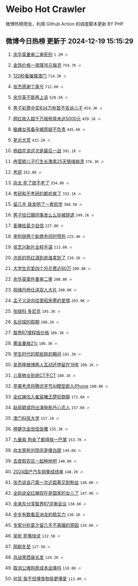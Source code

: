 # Weibo Hot Crawler 



微博热榜爬虫，利用 Github Action 的调度脚本更新 BY PHP 


## 微博今日热榜 更新于 2024-12-19 15:15:29 
1. [余华英重审二审死刑](https://s.weibo.com/weibo?q=%23%E4%BD%99%E5%8D%8E%E8%8B%B1%E9%87%8D%E5%AE%A1%E4%BA%8C%E5%AE%A1%E6%AD%BB%E5%88%91%23&t=31&band_rank=1&Refer=top) `1.2M 🔥` 

1. [金饰价格一夜降16元每克](https://s.weibo.com/weibo?q=%23%E9%87%91%E9%A5%B0%E4%BB%B7%E6%A0%BC%E4%B8%80%E5%A4%9C%E9%99%8D16%E5%85%83%E6%AF%8F%E5%85%8B%23&t=31&band_rank=2&Refer=top) `759.7K 🔥` 

1. [120秒看璀璨澳门](https://s.weibo.com/weibo?q=%23120%E7%A7%92%E7%9C%8B%E7%92%80%E7%92%A8%E6%BE%B3%E9%97%A8%23&t=31&band_rank=3&Refer=top) `714.2K 🔥` 

1. [张杰感谢丁禹兮](https://s.weibo.com/weibo?q=%23%E5%BC%A0%E6%9D%B0%E6%84%9F%E8%B0%A2%E4%B8%81%E7%A6%B9%E5%85%AE%23&t=31&band_rank=4&Refer=top) `712.6K 🔥` 

1. [余华英不能再上诉](https://s.weibo.com/weibo?q=%23%E4%BD%99%E5%8D%8E%E8%8B%B1%E4%B8%8D%E8%83%BD%E5%86%8D%E4%B8%8A%E8%AF%89%23&t=31&band_rank=5&Refer=top) `520.5K 🔥` 

1. [男子彩票中奖834万称暂不告诉儿子](https://s.weibo.com/weibo?q=%23%E7%94%B7%E5%AD%90%E5%BD%A9%E7%A5%A8%E4%B8%AD%E5%A5%96834%E4%B8%87%E7%A7%B0%E6%9A%82%E4%B8%8D%E5%91%8A%E8%AF%89%E5%84%BF%E5%AD%90%23&t=31&band_rank=6&Refer=top) `459.3K 🔥` 

1. [网红收入超千万报税竟未达5000元](https://s.weibo.com/weibo?q=%23%E7%BD%91%E7%BA%A2%E6%94%B6%E5%85%A5%E8%B6%85%E5%8D%83%E4%B8%87%E6%8A%A5%E7%A8%8E%E7%AB%9F%E6%9C%AA%E8%BE%BE5000%E5%85%83%23&t=31&band_rank=7&Refer=top) `459.1K 🔥` 

1. [脑瘫女孩备孕被质疑不负责](https://s.weibo.com/weibo?q=%23%E8%84%91%E7%98%AB%E5%A5%B3%E5%AD%A9%E5%A4%87%E5%AD%95%E8%A2%AB%E8%B4%A8%E7%96%91%E4%B8%8D%E8%B4%9F%E8%B4%A3%23&t=31&band_rank=8&Refer=top) `445.6K 🔥` 

1. [星光大赏](https://s.weibo.com/weibo?q=%E6%98%9F%E5%85%89%E5%A4%A7%E8%B5%8F&t=31&band_rank=9&Refer=top) `433.2K 🔥` 

1. [杨妞花说这次是最后一战](https://s.weibo.com/weibo?q=%23%E6%9D%A8%E5%A6%9E%E8%8A%B1%E8%AF%B4%E8%BF%99%E6%AC%A1%E6%98%AF%E6%9C%80%E5%90%8E%E4%B8%80%E6%88%98%23&t=31&band_rank=10&Refer=top) `391.1K 🔥` 

1. [冉莹颖儿子打生长激素25天情绪崩溃](https://s.weibo.com/weibo?q=%23%E5%86%89%E8%8E%B9%E9%A2%96%E5%84%BF%E5%AD%90%E6%89%93%E7%94%9F%E9%95%BF%E6%BF%80%E7%B4%A025%E5%A4%A9%E6%83%85%E7%BB%AA%E5%B4%A9%E6%BA%83%23&t=31&band_rank=11&Refer=top) `376.1K 🔥` 

1. [考研](https://s.weibo.com/weibo?q=%E8%80%83%E7%A0%94&t=31&band_rank=12&Refer=top) `352.8K 🔥` 

1. [向太 死了就不老了](https://s.weibo.com/weibo?q=%E5%90%91%E5%A4%AA%20%E6%AD%BB%E4%BA%86%E5%B0%B1%E4%B8%8D%E8%80%81%E4%BA%86&t=31&band_rank=13&Refer=top) `334.0K 🔥` 

1. [考研和不考研的都听爽了](https://s.weibo.com/weibo?q=%E8%80%83%E7%A0%94%E5%92%8C%E4%B8%8D%E8%80%83%E7%A0%94%E7%9A%84%E9%83%BD%E5%90%AC%E7%88%BD%E4%BA%86&t=31&band_rank=14&Refer=top) `332.1K 🔥` 

1. [留几手 我发明了一套软学](https://s.weibo.com/weibo?q=%E7%95%99%E5%87%A0%E6%89%8B%20%E6%88%91%E5%8F%91%E6%98%8E%E4%BA%86%E4%B8%80%E5%A5%97%E8%BD%AF%E5%AD%A6&t=31&band_rank=15&Refer=top) `308.5K 🔥` 

1. [男子给已婚同事发么么哒被辞退](https://s.weibo.com/weibo?q=%23%E7%94%B7%E5%AD%90%E7%BB%99%E5%B7%B2%E5%A9%9A%E5%90%8C%E4%BA%8B%E5%8F%91%E4%B9%88%E4%B9%88%E5%93%92%E8%A2%AB%E8%BE%9E%E9%80%80%23&t=31&band_rank=16&Refer=top) `249.1K 🔥` 

1. [麦琳给葛夕自信](https://s.weibo.com/weibo?q=%E9%BA%A6%E7%90%B3%E7%BB%99%E8%91%9B%E5%A4%95%E8%87%AA%E4%BF%A1&t=31&band_rank=17&Refer=top) `227.8K 🔥` 

1. [李昀锐两个新商务同时预热](https://s.weibo.com/weibo?q=%23%E6%9D%8E%E6%98%80%E9%94%90%E4%B8%A4%E4%B8%AA%E6%96%B0%E5%95%86%E5%8A%A1%E5%90%8C%E6%97%B6%E9%A2%84%E7%83%AD%23&t=31&band_rank=18&Refer=top) `225.4K 🔥` 

1. [张艺兴新片全程手语](https://s.weibo.com/weibo?q=%23%E5%BC%A0%E8%89%BA%E5%85%B4%E6%96%B0%E7%89%87%E5%85%A8%E7%A8%8B%E6%89%8B%E8%AF%AD%23&t=31&band_rank=19&Refer=top) `213.6K 🔥` 

1. [许凯的热红酒到底谁拿到了](https://s.weibo.com/weibo?q=%E8%AE%B8%E5%87%AF%E7%9A%84%E7%83%AD%E7%BA%A2%E9%85%92%E5%88%B0%E5%BA%95%E8%B0%81%E6%8B%BF%E5%88%B0%E4%BA%86&t=31&band_rank=20&Refer=top) `210.1K 🔥` 

1. [大学生恋爱四个月花费近60万](https://s.weibo.com/weibo?q=%23%E5%A4%A7%E5%AD%A6%E7%94%9F%E6%81%8B%E7%88%B1%E5%9B%9B%E4%B8%AA%E6%9C%88%E8%8A%B1%E8%B4%B9%E8%BF%9160%E4%B8%87%23&t=31&band_rank=21&Refer=top) `209.8K 🔥` 

1. [余华英案件重审二审](https://s.weibo.com/weibo?q=%23%E4%BD%99%E5%8D%8E%E8%8B%B1%E6%A1%88%E4%BB%B6%E9%87%8D%E5%AE%A1%E4%BA%8C%E5%AE%A1%23&t=31&band_rank=22&Refer=top) `208.8K 🔥` 

1. [祝绪丹杨仕泽双人大片](https://s.weibo.com/weibo?q=%23%E7%A5%9D%E7%BB%AA%E4%B8%B9%E6%9D%A8%E4%BB%95%E6%B3%BD%E5%8F%8C%E4%BA%BA%E5%A4%A7%E7%89%87%23&t=31&band_rank=23&Refer=top) `208.0K 🔥` 

1. [孟子义说向往窦昭宋墨的爱情](https://s.weibo.com/weibo?q=%E5%AD%9F%E5%AD%90%E4%B9%89%E8%AF%B4%E5%90%91%E5%BE%80%E7%AA%A6%E6%98%AD%E5%AE%8B%E5%A2%A8%E7%9A%84%E7%88%B1%E6%83%85&t=31&band_rank=24&Refer=top) `203.9K 🔥` 

1. [张继科 多尼克](https://s.weibo.com/weibo?q=%E5%BC%A0%E7%BB%A7%E7%A7%91%20%E5%A4%9A%E5%B0%BC%E5%85%8B&t=31&band_rank=25&Refer=top) `195.3K 🔥` 

1. [名侦探的假期](https://s.weibo.com/weibo?q=%E5%90%8D%E4%BE%A6%E6%8E%A2%E7%9A%84%E5%81%87%E6%9C%9F&t=31&band_rank=26&Refer=top) `188.2K 🔥` 

1. [智界R7增程版价格](https://s.weibo.com/weibo?q=%23%E6%99%BA%E7%95%8CR7%E5%A2%9E%E7%A8%8B%E7%89%88%E4%BB%B7%E6%A0%BC%23&t=31&band_rank=27&Refer=top) `186.3K 🔥` 

1. [黄金重挫2%](https://s.weibo.com/weibo?q=%23%E9%BB%84%E9%87%91%E9%87%8D%E6%8C%AB2%25%23&t=31&band_rank=28&Refer=top) `186.3K 🔥` 

1. [学生时代的那些尴尬瞬间](https://s.weibo.com/weibo?q=%E5%AD%A6%E7%94%9F%E6%97%B6%E4%BB%A3%E7%9A%84%E9%82%A3%E4%BA%9B%E5%B0%B4%E5%B0%AC%E7%9E%AC%E9%97%B4&t=31&band_rank=29&Refer=top) `181.3K 🔥` 

1. [吴奇隆微博两人互动还停留在19年](https://s.weibo.com/weibo?q=%23%E5%90%B4%E5%A5%87%E9%9A%86%E5%BE%AE%E5%8D%9A%E4%B8%A4%E4%BA%BA%E4%BA%92%E5%8A%A8%E8%BF%98%E5%81%9C%E7%95%99%E5%9C%A819%E5%B9%B4%23&t=31&band_rank=30&Refer=top) `180.1K 🔥` 

1. [儿童肺炎到底CT不CT](https://s.weibo.com/weibo?q=%23%E5%84%BF%E7%AB%A5%E8%82%BA%E7%82%8E%E5%88%B0%E5%BA%95CT%E4%B8%8DCT%23&t=31&band_rank=31&Refer=top) `180.1K 🔥` 

1. [苹果考虑将腾讯字节AI模型嵌入iPhone](https://s.weibo.com/weibo?q=%23%E8%8B%B9%E6%9E%9C%E8%80%83%E8%99%91%E5%B0%86%E8%85%BE%E8%AE%AF%E5%AD%97%E8%8A%82AI%E6%A8%A1%E5%9E%8B%E5%B5%8C%E5%85%A5iPhone%23&t=31&band_rank=32&Refer=top) `180.0K 🔥` 

1. [全红婵加入崔宸曦王楚钦群聊](https://s.weibo.com/weibo?q=%23%E5%85%A8%E7%BA%A2%E5%A9%B5%E5%8A%A0%E5%85%A5%E5%B4%94%E5%AE%B8%E6%9B%A6%E7%8E%8B%E6%A5%9A%E9%92%A6%E7%BE%A4%E8%81%8A%23&t=31&band_rank=33&Refer=top) `171.6K 🔥` 

1. [赵丽颖或将出演电影丹心恋人](https://s.weibo.com/weibo?q=%23%E8%B5%B5%E4%B8%BD%E9%A2%96%E6%88%96%E5%B0%86%E5%87%BA%E6%BC%94%E7%94%B5%E5%BD%B1%E4%B8%B9%E5%BF%83%E6%81%8B%E4%BA%BA%23&t=31&band_rank=34&Refer=top) `157.6K 🔥` 

1. [澳门科技大学](https://s.weibo.com/weibo?q=%E6%BE%B3%E9%97%A8%E7%A7%91%E6%8A%80%E5%A4%A7%E5%AD%A6&t=31&band_rank=35&Refer=top) `157.1K 🔥` 

1. [檀健次金世佳饭撒](https://s.weibo.com/weibo?q=%23%E6%AA%80%E5%81%A5%E6%AC%A1%E9%87%91%E4%B8%96%E4%BD%B3%E9%A5%AD%E6%92%92%23&t=31&band_rank=36&Refer=top) `155.3K 🔥` 

1. [九重紫 狗来了都得挨一巴掌](https://s.weibo.com/weibo?q=%E4%B9%9D%E9%87%8D%E7%B4%AB%20%E7%8B%97%E6%9D%A5%E4%BA%86%E9%83%BD%E5%BE%97%E6%8C%A8%E4%B8%80%E5%B7%B4%E6%8E%8C&t=31&band_rank=37&Refer=top) `153.7K 🔥` 

1. [向太笑称刘晓庆是傻白甜](https://s.weibo.com/weibo?q=%23%E5%90%91%E5%A4%AA%E7%AC%91%E7%A7%B0%E5%88%98%E6%99%93%E5%BA%86%E6%98%AF%E5%82%BB%E7%99%BD%E7%94%9C%23&t=31&band_rank=38&Refer=top) `149.6K 🔥` 

1. [去度假农庄一起种地吧](https://s.weibo.com/weibo?q=%23%E5%8E%BB%E5%BA%A6%E5%81%87%E5%86%9C%E5%BA%84%E4%B8%80%E8%B5%B7%E7%A7%8D%E5%9C%B0%E5%90%A7%23&t=31&band_rank=39&Refer=top) `148.8K 🔥` 

1. [2024国产汽车销量成绩单](https://s.weibo.com/weibo?q=%232024%E5%9B%BD%E4%BA%A7%E6%B1%BD%E8%BD%A6%E9%94%80%E9%87%8F%E6%88%90%E7%BB%A9%E5%8D%95%23&t=31&band_rank=40&Refer=top) `148.2K 🔥` 

1. [张杰说自己第一次近距离见到粉丝](https://s.weibo.com/weibo?q=%23%E5%BC%A0%E6%9D%B0%E8%AF%B4%E8%87%AA%E5%B7%B1%E7%AC%AC%E4%B8%80%E6%AC%A1%E8%BF%91%E8%B7%9D%E7%A6%BB%E8%A7%81%E5%88%B0%E7%B2%89%E4%B8%9D%23&t=31&band_rank=41&Refer=top) `148.0K 🔥` 

1. [全妈说全红婵现在是国家的女儿了](https://s.weibo.com/weibo?q=%23%E5%85%A8%E5%A6%88%E8%AF%B4%E5%85%A8%E7%BA%A2%E5%A9%B5%E7%8E%B0%E5%9C%A8%E6%98%AF%E5%9B%BD%E5%AE%B6%E7%9A%84%E5%A5%B3%E5%84%BF%E4%BA%86%23&t=31&band_rank=42&Refer=top) `147.9K 🔥` 

1. [余承东分享智界R7评审会议](https://s.weibo.com/weibo?q=%23%E4%BD%99%E6%89%BF%E4%B8%9C%E5%88%86%E4%BA%AB%E6%99%BA%E7%95%8CR7%E8%AF%84%E5%AE%A1%E4%BC%9A%E8%AE%AE%23&t=31&band_rank=43&Refer=top) `138.6K 🔥` 

1. [步步有数看亚洲龙的稳实力](https://s.weibo.com/weibo?q=%23%E6%AD%A5%E6%AD%A5%E6%9C%89%E6%95%B0%E7%9C%8B%E4%BA%9A%E6%B4%B2%E9%BE%99%E7%9A%84%E7%A8%B3%E5%AE%9E%E5%8A%9B%23&t=31&band_rank=44&Refer=top) `136.1K 🔥` 

1. [专家分析葛夕留几手不离婚的原因](https://s.weibo.com/weibo?q=%E4%B8%93%E5%AE%B6%E5%88%86%E6%9E%90%E8%91%9B%E5%A4%95%E7%95%99%E5%87%A0%E6%89%8B%E4%B8%8D%E7%A6%BB%E5%A9%9A%E7%9A%84%E5%8E%9F%E5%9B%A0&t=31&band_rank=45&Refer=top) `134.6K 🔥` 

1. [吴昕 死嘴快说](https://s.weibo.com/weibo?q=%E5%90%B4%E6%98%95%20%E6%AD%BB%E5%98%B4%E5%BF%AB%E8%AF%B4&t=31&band_rank=46&Refer=top) `132.5K 🔥` 

1. [网剧冬至](https://s.weibo.com/weibo?q=%E7%BD%91%E5%89%A7%E5%86%AC%E8%87%B3&t=31&band_rank=47&Refer=top) `127.5K 🔥` 

1. [肖战黑西装长发](https://s.weibo.com/weibo?q=%23%E8%82%96%E6%88%98%E9%BB%91%E8%A5%BF%E8%A3%85%E9%95%BF%E5%8F%91%23&t=31&band_rank=48&Refer=top) `124.2K 🔥` 

1. [取消公摊购房成本会降吗](https://s.weibo.com/weibo?q=%23%E5%8F%96%E6%B6%88%E5%85%AC%E6%91%8A%E8%B4%AD%E6%88%BF%E6%88%90%E6%9C%AC%E4%BC%9A%E9%99%8D%E5%90%97%23&t=31&band_rank=49&Refer=top) `118.8K 🔥` 

1. [何炅 我不但懂食物我更懂爱](https://s.weibo.com/weibo?q=%E4%BD%95%E7%82%85%20%E6%88%91%E4%B8%8D%E4%BD%86%E6%87%82%E9%A3%9F%E7%89%A9%E6%88%91%E6%9B%B4%E6%87%82%E7%88%B1&t=31&band_rank=50&Refer=top) `113.8K 🔥` 


